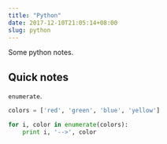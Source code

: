 ```yaml
---
title: "Python"
date: 2017-12-10T21:05:14+08:00
slug: python
---
```


Some python notes.

<!-- more -->

## Quick notes

`enumerate`.

``` python
colors = ['red', 'green', 'blue', 'yellow']

for i, color in enumerate(colors):
    print i, '-->', color
```
